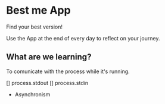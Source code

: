 # Best me App

Find your best version!

Use the App at the end of every day to reflect on your journey.

## What are we learning?

To comunicate with the process while it's running.

[] process.stdout
[] process.stdin

* Asynchronism